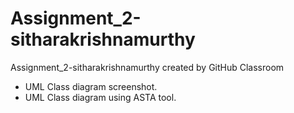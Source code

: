 # Assignment_2-sitharakrishnamurthy
Assignment_2-sitharakrishnamurthy created by GitHub Classroom

* UML Class diagram screenshot.
* UML Class diagram using ASTA tool.
